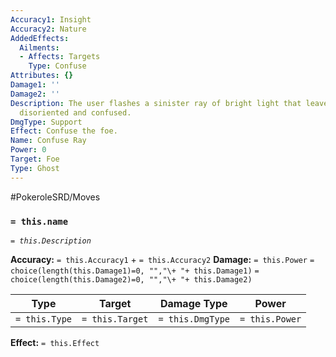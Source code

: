 ```yaml
---
Accuracy1: Insight
Accuracy2: Nature
AddedEffects:
  Ailments:
  - Affects: Targets
    Type: Confuse
Attributes: {}
Damage1: ''
Damage2: ''
Description: The user flashes a sinister ray of bright light that leaves the target
  disoriented and confused.
DmgType: Support
Effect: Confuse the foe.
Name: Confuse Ray
Power: 0
Target: Foe
Type: Ghost
---
```


#PokeroleSRD/Moves

### `= this.name` 
*`= this.Description`*

**Accuracy:** `= this.Accuracy1` + `= this.Accuracy2`
**Damage:** `= this.Power` `= choice(length(this.Damage1)=0, "","\+ "+ this.Damage1)` `= choice(length(this.Damage2)=0, "","\+ "+ this.Damage2)`

| Type          | Target          | Damage Type          | Power          |
| ------------- | --------------- | ---------------- | -------------- |
| `= this.Type` | `= this.Target` | `= this.DmgType` | `= this.Power` | 

**Effect:** `= this.Effect`